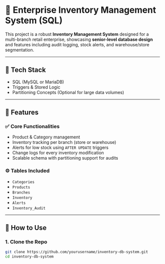 # 🏬 Enterprise Inventory Management System (SQL)

This project is a robust **Inventory Management System** designed for a multi-branch retail enterprise, showcasing **senior-level database design** and features including audit logging, stock alerts, and warehouse/store segmentation.

---

## 🔧 Tech Stack

- SQL (MySQL or MariaDB)
- Triggers & Stored Logic
- Partitioning Concepts (Optional for large data volumes)

---

## 📁 Features

### ✅ Core Functionalities
- Product & Category management
- Inventory tracking per branch (store or warehouse)
- Alerts for low stock using `AFTER UPDATE` triggers
- Change logs for every inventory modification
- Scalable schema with partitioning support for audits

### ⚙️ Tables Included
- `Categories`  
- `Products`  
- `Branches`  
- `Inventory`  
- `Alerts`  
- `Inventory_Audit`

---

## 🚀 How to Use

### 1. Clone the Repo
```bash
git clone https://github.com/yourusername/inventory-db-system.git
cd inventory-db-system
